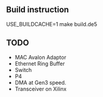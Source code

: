 ## Build instruction

USE_BUILDCACHE=1 make build.de5

## TODO ##

* MAC Avalon Adaptor
* Ethernet Ring Buffer
* Switch
* P4
* DMA at Gen3 speed.
* Transceiver on Xilinx
